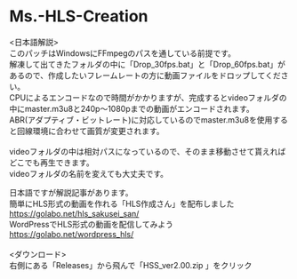 # Ms.-HLS-Creation
<日本語解説><br>
このパッチはWindowsにFFmpegのパスを通している前提です。<br>
解凍して出てきたフォルダの中に「Drop_30fps.bat」と「Drop_60fps.bat」があるので、作成したいフレームレートの方に動画ファイルをドロップしてください。<br>
CPUによるエンコードなので時間がかかりますが、完成するとvideoフォルダの中にmaster.m3u8と240p～1080pまでの動画がエンコードされます。<br>
ABR(アダプティブ・ビットレート)に対応しているのでmaster.m3u8を使用すると回線環境に合わせて画質が変更されます。<br>
<br>
videoフォルダの中は相対パスになっているので、そのまま移動させて貰えればどこでも再生できます。<br>
videoフォルダの名前を変えても大丈夫です。<br>

日本語ですが解説記事があります。<br>
簡単にHLS形式の動画を作れる「HLS作成さん」を配布しました<br>
https://golabo.net/hls_sakusei_san/<br>
WordPressでHLS形式の動画を配信してみよう<br>
https://golabo.net/wordpress_hls/<br>
<br>
<ダウンロード><br>
右側にある「Releases」から飛んで「HSS_ver2.00.zip
」をクリック

